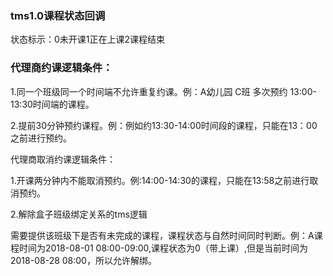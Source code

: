 ### **tms1.0课程状态回调**

状态标示：0未开课1正在上课2课程结束

### 代理商约课逻辑条件：

1.同一个班级同一个时间端不允许重复约课。例：A幼儿园 C班 多次预约 13:00-13:30时间端的课程。

2.提前30分钟预约课程。例：例如约13:30-14:00时间段的课程，只能在13：00之前进行预约。

代理商取消约课逻辑条件：

1.开课两分钟内不能取消预约。例:14:00-14:30的课程，只能在13:58之前进行取消预约。

2.解除盒子班级绑定关系的tms逻辑

需要提供该班级下是否有未完成的课程，课程状态与自然时间同时判断。例：A课程时间为2018-08-01 08:00-09:00,课程状态为0（带上课）,但是当前时间为2018-08-28 08:00，所以允许解绑。

